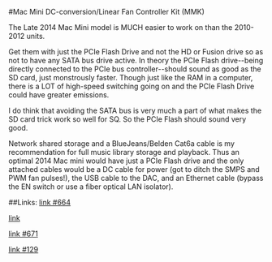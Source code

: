 #Mac Mini DC-conversion/Linear Fan Controller Kit (MMK)

The Late 2014 Mac Mini model is MUCH easier to work on than the 2010-2012 units.

Get them with just the PCIe Flash Drive and not the HD or Fusion drive so as not to have any SATA bus drive active. In theory the PCIe Flash drive--being directly connected to the PCIe bus controller--should sound as good as the SD card, just monstrously faster. Though just like the RAM in a computer, there is a LOT of high-speed switching going on and the PCIe Flash Drive could have greater emissions.

I do think that avoiding the SATA bus is very much a part of what makes the SD card trick work so well for SQ. So the PCIe Flash should sound very good.

Network shared storage and a BlueJeans/Belden Cat6a cable is my recommendation for full music library storage and playback. Thus an optimal 2014 Mac mini would have just a PCIe Flash drive and the only attached cables would be a DC cable for power (got to ditch the SMPS and PWM fan pulses!), the USB cable to the DAC, and an Ethernet cable (bypass the EN switch or use a fiber optical LAN isolator).



















##Links:
[link #664](http://www.computeraudiophile.com/f27-uptone-audio-sponsored/attention-current-mac-mini-users-boot-mavericks-sd-card-load-ramdisk-dismount-your-internal-sata-drives-and-pour-drink-musicians-walking-out-your-speakers-18159/index27.html#post513700)

[link](http://www.computeraudiophile.com/f27-uptone-audio-sponsored/uh-oh-i-beat-my-sd-card-trick%3B-bypass-your-ethernet-switch-and-make-your-external-drives-sound-close-ram-disk-using-apple-thunderbolt-ethernet-adaptor-and-second-network-connection-18475/)

[link #671](http://www.computeraudiophile.com/f27-uptone-audio-sponsored/attention-current-mac-mini-users-boot-mavericks-sd-card-load-ramdisk-dismount-your-internal-sata-drives-and-pour-drink-musicians-walking-out-your-speakers-18159/index27.html#post517362)

[link #129](http://www.computeraudiophile.com/f27-uptone-audio-sponsored/uh-oh-i-beat-my-sd-card-trick%3B-bypass-your-ethernet-switch-and-make-your-external-drives-sound-close-ram-disk-using-apple-thunderbolt-ethernet-adaptor-and-second-network-connection-18475/index6.html#post322458)